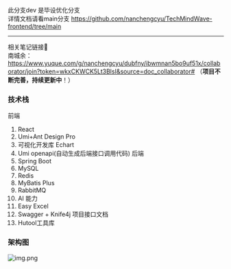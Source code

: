 此分支dev 是毕设优化分支<br>
详情文档请看main分支  https://github.com/nanchengcyu/TechMindWave-frontend/tree/main

-----------------------------
相关笔记链接🔗<br />
南城余：https://www.yuque.com/g/nanchengcyu/dubfny/ibwmnan5bo9uf51x/collaborator/join?token=wkxCKWCK5Lt3BlsI&source=doc_collaborator# （**项目不断完善，持续更新中**！）<br />

### 技术栈
前端
1. React
2. Umi+Ant Design Pro
3. 可视化开发库 Echart
4. Umi openapi(自动生成后端接口调用代码)
   后端
1. Spring Boot
2. MySQL
3. Redis
4. MyBatis Plus
5. RabbitMQ
6. AI 能力
7. Easy Excel
8. Swagger + Knife4j 项目接口文档
9. Hutool工具库

### 架构图
![img.png](img.png)